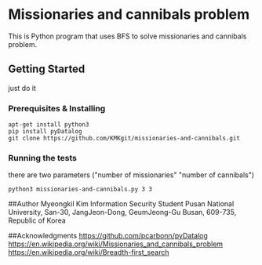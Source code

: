 # Missionaries and cannibals problem
This is Python program that uses BFS to solve missionaries and cannibals problem.

## Getting Started
just do it

### Prerequisites & Installing

```
apt-get install python3
pip install pyDatalog
git clone https://github.com/KMKgit/missionaries-and-cannibals.git
```

### Running the tests

there are two parameters ("number of missionaries" "number of cannibals")
```
python3 missionaries-and-cannibals.py 3 3
```

##Author
Myeongkil Kim
Information Security Student
Pusan National University, San-30, JangJeon-Dong, GeumJeong-Gu
Busan, 609-735, Republic of Korea

##Acknowledgments
https://github.com/pcarbonn/pyDatalog
https://en.wikipedia.org/wiki/Missionaries_and_cannibals_problem
https://en.wikipedia.org/wiki/Breadth-first_search